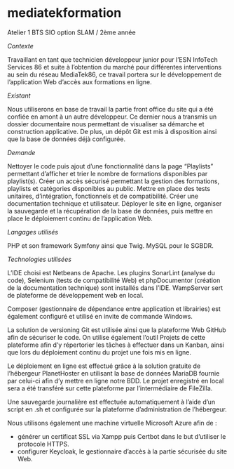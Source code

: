 # mediatekformation
Atelier 1 BTS SIO option SLAM / 2ème année


*Contexte*

Travaillant en tant que technicien développeur junior pour l’ESN InfoTech Services 86 et suite à l’obtention du marché pour différentes interventions au sein du réseau MediaTek86, ce travail portera sur le développement de l’application Web d’accès aux formations en ligne.

*Existant*

Nous utiliserons en base de travail la partie front office du site qui a été confiée en amont à un autre développeur. Ce dernier nous a transmis un dossier documentaire nous permettant de visualiser sa démarche et construction applicative. De plus, un dépôt Git est mis à disposition ainsi que la base de données déjà configurée.

*Demande*

Nettoyer le code puis ajout d’une fonctionnalité dans la page “Playlists” permettant d’afficher et trier le nombre de formations disponibles par playlist(s).
Créer un accès sécurisé permettant la gestion des formations, playlists et catégories disponibles au public.
Mettre en place des tests unitaires, d’intégration, fonctionnels et de compatibilité.
Créer une documentation technique et utilisateur.
Déployer le site en ligne, organiser la sauvegarde et la récupération de la base de données, puis mettre en place le déploiement continu de l’application Web.


*Langages utilisés*

PHP et son framework Symfony ainsi que Twig.
MySQL pour le SGBDR.

*Technologies utilisées*

L’IDE choisi est Netbeans de Apache. Les plugins SonarLint (analyse du code), Selenium  (tests de compatibilité Web) et phpDocumentor (création de la documentation technique) sont installés dans l’IDE.
WampServer sert de plateforme de développement web en local.

Composer (gestionnaire de dépendance entre application et librairies) est également configuré et utilisé en invite de commande Windows.

La solution de versioning Git est utilisée ainsi que la plateforme Web GitHub afin de sécuriser le code. On utilise également l’outil Projets de cette plateforme afin d’y répertorier les tâches à effectuer dans un Kanban, ainsi que lors du déploiement continu du projet une fois mis en ligne.

Le déploiement en ligne est effectué grâce à la solution gratuite de l’hébergeur PlanetHoster en utilisant la base de données MariaDB fournie par celui-ci afin d’y mettre en ligne notre BDD.
Le projet enregistré en local sera a été transféré sur cette plateforme par l’intermédiaire de FileZilla.

Une sauvegarde journalière est effectuée automatiquement à l’aide d’un script en .sh et configurée sur la plateforme d’administration de l’hébergeur.

Nous utilisons également une machine virtuelle Microsoft Azure afin de :

-  générer un certificat SSL via Xampp puis Certbot dans le but d’utiliser le protocole HTTPS.
-  configurer Keycloak, le gestionnaire d’accès à la partie sécurisée du site Web.

